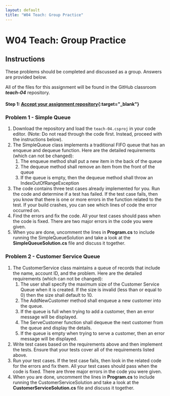 ```yaml
---
layout: default
title: "W04 Teach: Group Practice"
---
```


# W04 Teach: Group Practice

## Instructions

These problems should be completed and discussed as a group. Answers are provided below.

All of the files for this assignment will be found in the GitHub classroom ***teach-04*** repository.

#### Step 1: [Accept your assignment repository](teach-classroom){:target="_blank"}

### Problem 1 - Simple Queue
1. Download the repository and load the `teach-04.csproj` in your code editor. (Note: Do not read through the code first. Instead, proceed with the instructions below). 
2. The SimpleQueue class implements a traditional FIFO queue that has an enqueue and dequeue function. Here are the detailed requirements (which can not be changed): 
   1. The enqueue method shall put a new item in the back of the queue
   2. The dequeue method shall remove an item from the front of the queue
   3. If the queue is empty, then the dequeue method shall throw an IndexOutOfRangeException
3. The code contains three test cases already implemented for you. Run the code and determine if a test has failed. If the test case fails, then you know that there is one or more errors in the function related to the test. If your build crashes, you can see which lines of code the error occurred on.
4. Find the errors and fix the code. All your test cases should pass when the code is fixed. There are two major errors in the code you were given.
5. When you are done, uncomment the lines in **Program.cs** to include running the SimpleQueueSolution and take a look at the **SimpleQueueSolution.cs** file and discuss it together.

### Problem 2 - Customer Service Queue
1. The CustomerService class maintains a queue of records that include the name, account ID, and the problem. Here are the detailed requirements (which can not be changed):
   1. The user shall specify the maximum size of the Customer Service Queue when it is created. If the size is invalid (less than or equal to 0) then the size shall default to 10.
   2. The AddNewCustomer method shall enqueue a new customer into the queue.
   3. If the queue is full when trying to add a customer, then an error message will be displayed.
   4. The ServeCustomer function shall dequeue the next customer from the queue and display the details.
   5. If the queue is empty when trying to serve a customer, then an error message will be displayed.
2. Write test cases based on the requirements above and then implement the tests. Ensure that your tests cover all of the requirements listed above.
3. Run your test cases. If the test case fails, then look in the related code for the errors and fix them. All your test cases should pass when the code is fixed. There are three major errors in the code you were given.
4. When you are done, uncomment the lines in **Program.cs** to include running the CustomerServiceSolution and take a look at the **CustomerServiceSolution.cs** file and discuss it together.

